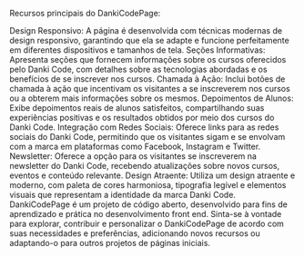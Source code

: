 Recursos principais do DankiCodePage:

Design Responsivo: A página é desenvolvida com técnicas modernas de design responsivo, garantindo que ela se adapte e funcione perfeitamente em diferentes dispositivos e tamanhos de tela.
Seções Informativas: Apresenta seções que fornecem informações sobre os cursos oferecidos pelo Danki Code, com detalhes sobre as tecnologias abordadas e os benefícios de se inscrever nos cursos.
Chamada à Ação: Inclui botões de chamada à ação que incentivam os visitantes a se inscreverem nos cursos ou a obterem mais informações sobre os mesmos.
Depoimentos de Alunos: Exibe depoimentos reais de alunos satisfeitos, compartilhando suas experiências positivas e os resultados obtidos por meio dos cursos do Danki Code.
Integração com Redes Sociais: Oferece links para as redes sociais do Danki Code, permitindo que os visitantes sigam e se envolvam com a marca em plataformas como Facebook, Instagram e Twitter.
Newsletter: Oferece a opção para os visitantes se inscreverem na newsletter do Danki Code, recebendo atualizações sobre novos cursos, eventos e conteúdo relevante.
Design Atraente: Utiliza um design atraente e moderno, com paleta de cores harmoniosa, tipografia legível e elementos visuais que representam a identidade da marca Danki Code.
DankiCodePage é um projeto de código aberto, desenvolvido para fins de aprendizado e prática no desenvolvimento front end. Sinta-se à vontade para explorar, contribuir e personalizar o DankiCodePage de acordo com suas necessidades e preferências, adicionando novos recursos ou adaptando-o para outros projetos de páginas iniciais.
